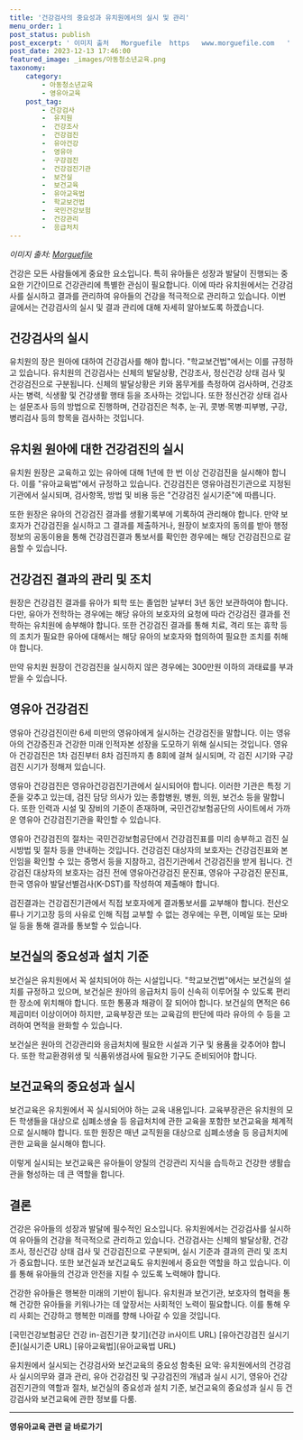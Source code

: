 ```yaml
---
title: '건강검사의 중요성과 유치원에서의 실시 및 관리'
menu_order: 1
post_status: publish
post_excerpt: ' 이미지 출처   Morguefile  https   www.morguefile.com   '
post_date: 2023-12-13 17:46:00
featured_image: _images/아동청소년교육.png
taxonomy:
    category:
        - 아동청소년교육
        - 영유아교육
    post_tag:
        - 건강검사
        -  유치원
        -  건강조사
        -  건강검진
        -  유아건강
        -  영유아
        -  구강검진
        -  건강검진기관
        -  보건실
        -  보건교육
        -  유아교육법
        -  학교보건법
        -  국민건강보험
        -  건강관리
        -  응급처치
---
```



*이미지 출처: [Morguefile](https://www.morguefile.com/)*

건강은 모든 사람들에게 중요한 요소입니다. 특히 유아들은 성장과 발달이 진행되는 중요한 기간이므로 건강관리에 특별한 관심이 필요합니다. 이에 따라 유치원에서는 건강검사를 실시하고 결과를 관리하여 유아들의 건강을 적극적으로 관리하고 있습니다. 이번 글에서는 건강검사의 실시 및 결과 관리에 대해 자세히 알아보도록 하겠습니다.

## 건강검사의 실시

유치원의 장은 원아에 대하여 건강검사를 해야 합니다. "학교보건법"에서는 이를 규정하고 있습니다. 유치원의 건강검사는 신체의 발달상황, 건강조사, 정신건강 상태 검사 및 건강검진으로 구분됩니다. 신체의 발달상황은 키와 몸무게를 측정하여 검사하며, 건강조사는 병력, 식생활 및 건강생활 행태 등을 조사하는 것입니다. 또한 정신건강 상태 검사는 설문조사 등의 방법으로 진행하며, 건강검진은 척추, 눈·귀, 콧병·목병·피부병, 구강, 병리검사 등의 항목을 검사하는 것입니다.

## 유치원 원아에 대한 건강검진의 실시

유치원 원장은 교육하고 있는 유아에 대해 1년에 한 번 이상 건강검진을 실시해야 합니다. 이를 "유아교육법"에서 규정하고 있습니다. 건강검진은 영유아검진기관으로 지정된 기관에서 실시되며, 검사항목, 방법 및 비용 등은 "건강검진 실시기준"에 따릅니다.

또한 원장은 유아의 건강검진 결과를 생활기록부에 기록하여 관리해야 합니다. 만약 보호자가 건강검진을 실시하고 그 결과를 제출하거나, 원장이 보호자의 동의를 받아 행정정보의 공동이용을 통해 건강검진결과 통보서를 확인한 경우에는 해당 건강검진으로 갈음할 수 있습니다.

## 건강검진 결과의 관리 및 조치

원장은 건강검진 결과를 유아가 퇴학 또는 졸업한 날부터 3년 동안 보관하여야 합니다. 다만, 유아가 전학하는 경우에는 해당 유아의 보호자의 요청에 따라 건강검진 결과를 전학하는 유치원에 송부해야 합니다. 또한 건강검진 결과를 통해 치료, 격리 또는 휴학 등의 조치가 필요한 유아에 대해서는 해당 유아의 보호자와 협의하여 필요한 조치를 취해야 합니다.

만약 유치원 원장이 건강검진을 실시하지 않은 경우에는 300만원 이하의 과태료를 부과받을 수 있습니다.

## 영유아 건강검진

영유아 건강검진이란 6세 미만의 영유아에게 실시하는 건강검진을 말합니다. 이는 영유아의 건강증진과 건강한 미래 인적자본 성장을 도모하기 위해 실시되는 것입니다. 영유아 건강검진은 1차 검진부터 8차 검진까지 총 8회에 걸쳐 실시되며, 각 검진 시기와 구강검진 시기가 정해져 있습니다.

영유아 건강검진은 영유아건강검진기관에서 실시되어야 합니다. 이러한 기관은 특정 기준을 갖추고 있는데, 검진 담당 의사가 있는 종합병원, 병원, 의원, 보건소 등을 말합니다. 또한 인력과 시설 및 장비의 기준이 존재하며, 국민건강보험공단의 사이트에서 가까운 영유아 건강검진기관을 확인할 수 있습니다.

영유아 건강검진의 절차는 국민건강보험공단에서 건강검진표를 미리 송부하고 검진 실시방법 및 절차 등을 안내하는 것입니다. 건강검진 대상자의 보호자는 건강검진표와 본인임을 확인할 수 있는 증명서 등을 지참하고, 검진기관에서 건강검진을 받게 됩니다. 건강검진 대상자의 보호자는 검진 전에 영유아건강검진 문진표, 영유아 구강검진 문진표, 한국 영유아 발달선별검사(K-DST)를 작성하여 제출해야 합니다.

검진결과는 건강검진기관에서 직접 보호자에게 결과통보서를 교부해야 합니다. 전산오류나 기기고장 등의 사유로 인해 직접 교부할 수 없는 경우에는 우편, 이메일 또는 모바일 등을 통해 결과를 통보할 수 있습니다.

## 보건실의 중요성과 설치 기준

보건실은 유치원에서 꼭 설치되어야 하는 시설입니다. "학교보건법"에서는 보건실의 설치를 규정하고 있으며, 보건실은 원아의 응급처치 등이 신속히 이루어질 수 있도록 편리한 장소에 위치해야 합니다. 또한 통풍과 채광이 잘 되어야 합니다. 보건실의 면적은 66제곱미터 이상이어야 하지만, 교육부장관 또는 교육감의 판단에 따라 유아의 수 등을 고려하여 면적을 완화할 수 있습니다.

보건실은 원아의 건강관리와 응급처치에 필요한 시설과 기구 및 용품을 갖추어야 합니다. 또한 학교환경위생 및 식품위생검사에 필요한 기구도 준비되어야 합니다.

## 보건교육의 중요성과 실시

보건교육은 유치원에서 꼭 실시되어야 하는 교육 내용입니다. 교육부장관은 유치원의 모든 학생들을 대상으로 심폐소생술 등 응급처치에 관한 교육을 포함한 보건교육을 체계적으로 실시해야 합니다. 또한 원장은 매년 교직원을 대상으로 심폐소생술 등 응급처치에 관한 교육을 실시해야 합니다.

이렇게 실시되는 보건교육은 유아들이 양질의 건강관리 지식을 습득하고 건강한 생활습관을 형성하는 데 큰 역할을 합니다.

## 결론

건강은 유아들의 성장과 발달에 필수적인 요소입니다. 유치원에서는 건강검사를 실시하여 유아들의 건강을 적극적으로 관리하고 있습니다. 건강검사는 신체의 발달상황, 건강조사, 정신건강 상태 검사 및 건강검진으로 구분되며, 실시 기준과 결과의 관리 및 조치가 중요합니다. 또한 보건실과 보건교육도 유치원에서 중요한 역할을 하고 있습니다. 이를 통해 유아들의 건강과 안전을 지킬 수 있도록 노력해야 합니다.

건강한 유아들은 행복한 미래의 기반이 됩니다. 유치원과 보건기관, 보호자의 협력을 통해 건강한 유아들을 키워나가는 데 앞장서는 사회적인 노력이 필요합니다. 이를 통해 우리 사회는 건강하고 행복한 미래를 향해 나아갈 수 있을 것입니다.

[국민건강보험공단 건강 in-검진기관 찾기](건강 in사이트 URL)
[유아건강검진 실시기준](실시기준 URL)
[유아교육법](유아교육법 URL)

                            
  유치원에서 실시되는 건강검사와 보건교육의 중요성
함축된 요약: 유치원에서의 건강검사 실시의무와 결과 관리, 유아 건강검진 및 구강검진의 개념과 실시 시기, 영유아 건강검진기관의 역할과 절차, 보건실의 중요성과 설치 기준, 보건교육의 중요성과 실시 등 건강검사와 보건교육에 관한 정보를 다룸.

<!-- wp:separator -->
<hr class="wp-block-separator has-alpha-channel-opacity"/>
<!-- /wp:separator -->

<!-- wp:group {"backgroundColor":"base","layout":{"type":"constrained"}} -->
<div class="wp-block-group has-base-background-color has-background"><!-- wp:paragraph {"align":"center","fontSize":"medium"} -->
<p class="has-text-align-center has-large-font-size"><strong>영유아교육 관련 글 바로가기</strong></p>
<!-- /wp:paragraph -->


<!-- wp:latest-posts
{"categories":[{"id":30914,"count":19,"description":"","link":"https://uknowlaw.com/category/%ec%98%81%ec%9c%a0%ec%95%84%ea%b5%90%ec%9c%a1/","name":"영유아교육","slug":"영유아교육","taxonomy":"category","parent":0,"meta":[],"_links":{"self":[{"href":"https://uknowlaw.com/wp-json/wp/v2/categories/30914"}],"collection":[{"href":"https://uknowlaw.com/wp-json/wp/v2/categories"}],"about":[{"href":"https://uknowlaw.com/wp-json/wp/v2/taxonomies/category"}],"wp:post_type":[{"href":"https://uknowlaw.com/wp-json/wp/v2/posts?categories=30914"}],"curies":[{"name":"wp","href":"https://api.w.org/{rel}","templated":true}]}}],"postsToShow":100,"excerptLength":28,"postLayout":"grid","columns":2,"featuredImageAlign":"left","featuredImageSizeSlug":"large","fontSize":"small"} /--></div>
<!-- /wp:group -->
